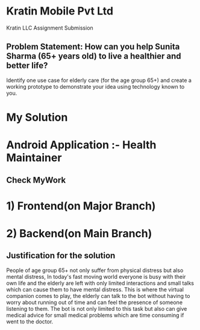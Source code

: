 # Kratin Mobile Pvt Ltd
Kratin LLC Assignment Submission 

## Problem Statement: How can you help Sunita Sharma (65+ years old) to live a healthier and better life? 
Identify one use case for elderly care (for the age group 65+) and create a working prototype to demonstrate your idea using technology known to you.

# My Solution
# Android Application :- Health Maintainer

## Check MyWork 
# 1) Frontend(on Major Branch)
# 2) Backend(on Main Branch)

## Justification for the solution
People of age group 65+ not only suffer from physical distress but also mental distress, In today's fast moving world everyone is busy with their own life and the elderly are left with only limited interactions and small talks which can cause them to have mental distress. This is where the virtual companion comes to play, the elderly can talk to the bot without having to worry about running out of time and can feel the presence of someone listening to them. The bot is not only limited to this task but also can give medical advice for small medical problems which are time consuming if went to the doctor.







